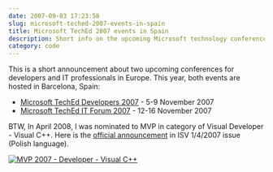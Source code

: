 ```yaml
---
date: 2007-09-03 17:23:58
slug: microsoft-teched-2007-events-in-spain
title: Microsoft TechEd 2007 events in Spain
description: Short info on the upcoming Microsoft technology conference in Spain
category: code
---
```


This is a short announcement about two upcoming conferences for developers and IT professionals in Europe. 
This year, both events are hosted in Barcelona, Spain:

* [Microsoft TechEd Developers 2007](http://www.mseventseurope.com/teched/07/developers/Pages/Default.aspx) - 5-9 November 2007
* [Microsoft TechEd IT Forum 2007](http://www.mseventseurope.com/teched/07/itforum/Pages/Default.aspx) - 12-16 November 2007

BTW, In April 2008, I was nominated to MVP in category of Visual Developer - Visual C++. 
Here is the [official announcement](http://www.microsoft.com/poland/partner/newsletter/2ISV/2007_04.aspx) 
in ISV 1/4/2007 issue (Polish language).

[![MVP 2007 - Developer - Visual C++](/images/logos/mvp-logo.jpg)](https://mvp.support.microsoft.com/profile/Mateusz.Loskot)

